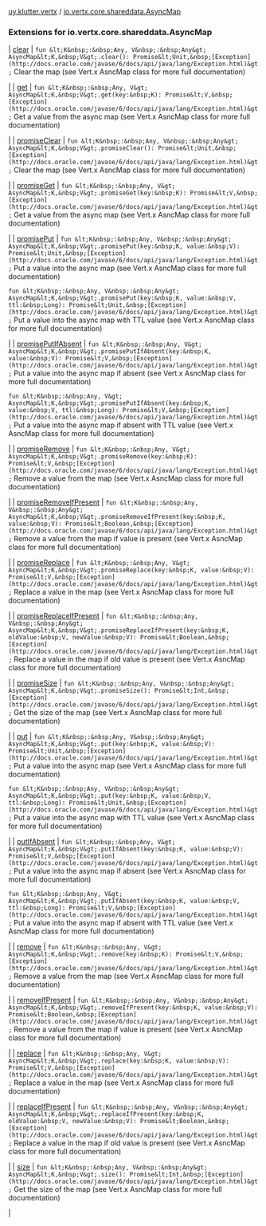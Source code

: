 [uy.klutter.vertx](../index.md) / [io.vertx.core.shareddata.AsyncMap](.)


### Extensions for io.vertx.core.shareddata.AsyncMap


| [clear](clear.md) | `fun &lt;K&nbsp;:&nbsp;Any, V&nbsp;:&nbsp;Any&gt; AsyncMap&lt;K,&nbsp;V&gt;.clear(): Promise&lt;Unit,&nbsp;[Exception](http://docs.oracle.com/javase/6/docs/api/java/lang/Exception.html)&gt;`
Clear the map (see Vert.x AsncMap class for more full documentation)

 |
| [get](get.md) | `fun &lt;K&nbsp;:&nbsp;Any, V&gt; AsyncMap&lt;K,&nbsp;V&gt;.get(key:&nbsp;K): Promise&lt;V,&nbsp;[Exception](http://docs.oracle.com/javase/6/docs/api/java/lang/Exception.html)&gt;`
Get a value from the async map (see Vert.x AsncMap class for more full documentation)

 |
| [promiseClear](promise-clear.md) | `fun &lt;K&nbsp;:&nbsp;Any, V&nbsp;:&nbsp;Any&gt; AsyncMap&lt;K,&nbsp;V&gt;.promiseClear(): Promise&lt;Unit,&nbsp;[Exception](http://docs.oracle.com/javase/6/docs/api/java/lang/Exception.html)&gt;`
Clear the map (see Vert.x AsncMap class for more full documentation)

 |
| [promiseGet](promise-get.md) | `fun &lt;K&nbsp;:&nbsp;Any, V&gt; AsyncMap&lt;K,&nbsp;V&gt;.promiseGet(key:&nbsp;K): Promise&lt;V,&nbsp;[Exception](http://docs.oracle.com/javase/6/docs/api/java/lang/Exception.html)&gt;`
Get a value from the async map (see Vert.x AsncMap class for more full documentation)

 |
| [promisePut](promise-put.md) | `fun &lt;K&nbsp;:&nbsp;Any, V&nbsp;:&nbsp;Any&gt; AsyncMap&lt;K,&nbsp;V&gt;.promisePut(key:&nbsp;K, value:&nbsp;V): Promise&lt;Unit,&nbsp;[Exception](http://docs.oracle.com/javase/6/docs/api/java/lang/Exception.html)&gt;`
Put a value into the async map (see Vert.x AsncMap class for more full documentation)

`fun &lt;K&nbsp;:&nbsp;Any, V&nbsp;:&nbsp;Any&gt; AsyncMap&lt;K,&nbsp;V&gt;.promisePut(key:&nbsp;K, value:&nbsp;V, ttl:&nbsp;Long): Promise&lt;Unit,&nbsp;[Exception](http://docs.oracle.com/javase/6/docs/api/java/lang/Exception.html)&gt;`
Put a value into the async map with TTL value (see Vert.x AsncMap class for more full documentation)

 |
| [promisePutIfAbsent](promise-put-if-absent.md) | `fun &lt;K&nbsp;:&nbsp;Any, V&gt; AsyncMap&lt;K,&nbsp;V&gt;.promisePutIfAbsent(key:&nbsp;K, value:&nbsp;V): Promise&lt;V,&nbsp;[Exception](http://docs.oracle.com/javase/6/docs/api/java/lang/Exception.html)&gt;`
Put a value into the async map if absent (see Vert.x AsncMap class for more full documentation)

`fun &lt;K&nbsp;:&nbsp;Any, V&gt; AsyncMap&lt;K,&nbsp;V&gt;.promisePutIfAbsent(key:&nbsp;K, value:&nbsp;V, ttl:&nbsp;Long): Promise&lt;V,&nbsp;[Exception](http://docs.oracle.com/javase/6/docs/api/java/lang/Exception.html)&gt;`
Put a value into the async map if absent with TTL value (see Vert.x AsncMap class for more full documentation)

 |
| [promiseRemove](promise-remove.md) | `fun &lt;K&nbsp;:&nbsp;Any, V&gt; AsyncMap&lt;K,&nbsp;V&gt;.promiseRemove(key:&nbsp;K): Promise&lt;V,&nbsp;[Exception](http://docs.oracle.com/javase/6/docs/api/java/lang/Exception.html)&gt;`
Remove a value from the map (see Vert.x AsncMap class for more full documentation)

 |
| [promiseRemoveIfPresent](promise-remove-if-present.md) | `fun &lt;K&nbsp;:&nbsp;Any, V&nbsp;:&nbsp;Any&gt; AsyncMap&lt;K,&nbsp;V&gt;.promiseRemoveIfPresent(key:&nbsp;K, value:&nbsp;V): Promise&lt;Boolean,&nbsp;[Exception](http://docs.oracle.com/javase/6/docs/api/java/lang/Exception.html)&gt;`
Remove a value from the map if value is present (see Vert.x AsncMap class for more full documentation)

 |
| [promiseReplace](promise-replace.md) | `fun &lt;K&nbsp;:&nbsp;Any, V&gt; AsyncMap&lt;K,&nbsp;V&gt;.promiseReplace(key:&nbsp;K, value:&nbsp;V): Promise&lt;V,&nbsp;[Exception](http://docs.oracle.com/javase/6/docs/api/java/lang/Exception.html)&gt;`
Replace a value in the map (see Vert.x AsncMap class for more full documentation)

 |
| [promiseReplaceIfPresent](promise-replace-if-present.md) | `fun &lt;K&nbsp;:&nbsp;Any, V&nbsp;:&nbsp;Any&gt; AsyncMap&lt;K,&nbsp;V&gt;.promiseReplaceIfPresent(key:&nbsp;K, oldValue:&nbsp;V, newValue:&nbsp;V): Promise&lt;Boolean,&nbsp;[Exception](http://docs.oracle.com/javase/6/docs/api/java/lang/Exception.html)&gt;`
Replace a value in the map if old value is present (see Vert.x AsncMap class for more full documentation)

 |
| [promiseSize](promise-size.md) | `fun &lt;K&nbsp;:&nbsp;Any, V&nbsp;:&nbsp;Any&gt; AsyncMap&lt;K,&nbsp;V&gt;.promiseSize(): Promise&lt;Int,&nbsp;[Exception](http://docs.oracle.com/javase/6/docs/api/java/lang/Exception.html)&gt;`
Get the size of the map (see Vert.x AsncMap class for more full documentation)

 |
| [put](put.md) | `fun &lt;K&nbsp;:&nbsp;Any, V&nbsp;:&nbsp;Any&gt; AsyncMap&lt;K,&nbsp;V&gt;.put(key:&nbsp;K, value:&nbsp;V): Promise&lt;Unit,&nbsp;[Exception](http://docs.oracle.com/javase/6/docs/api/java/lang/Exception.html)&gt;`
Put a value into the async map (see Vert.x AsncMap class for more full documentation)

`fun &lt;K&nbsp;:&nbsp;Any, V&nbsp;:&nbsp;Any&gt; AsyncMap&lt;K,&nbsp;V&gt;.put(key:&nbsp;K, value:&nbsp;V, ttl:&nbsp;Long): Promise&lt;Unit,&nbsp;[Exception](http://docs.oracle.com/javase/6/docs/api/java/lang/Exception.html)&gt;`
Put a value into the async map with TTL value (see Vert.x AsncMap class for more full documentation)

 |
| [putIfAbsent](put-if-absent.md) | `fun &lt;K&nbsp;:&nbsp;Any, V&gt; AsyncMap&lt;K,&nbsp;V&gt;.putIfAbsent(key:&nbsp;K, value:&nbsp;V): Promise&lt;V,&nbsp;[Exception](http://docs.oracle.com/javase/6/docs/api/java/lang/Exception.html)&gt;`
Put a value into the async map if absent (see Vert.x AsncMap class for more full documentation)

`fun &lt;K&nbsp;:&nbsp;Any, V&gt; AsyncMap&lt;K,&nbsp;V&gt;.putIfAbsent(key:&nbsp;K, value:&nbsp;V, ttl:&nbsp;Long): Promise&lt;V,&nbsp;[Exception](http://docs.oracle.com/javase/6/docs/api/java/lang/Exception.html)&gt;`
Put a value into the async map if absent with TTL value (see Vert.x AsncMap class for more full documentation)

 |
| [remove](remove.md) | `fun &lt;K&nbsp;:&nbsp;Any, V&gt; AsyncMap&lt;K,&nbsp;V&gt;.remove(key:&nbsp;K): Promise&lt;V,&nbsp;[Exception](http://docs.oracle.com/javase/6/docs/api/java/lang/Exception.html)&gt;`
Remove a value from the map (see Vert.x AsncMap class for more full documentation)

 |
| [removeIfPresent](remove-if-present.md) | `fun &lt;K&nbsp;:&nbsp;Any, V&nbsp;:&nbsp;Any&gt; AsyncMap&lt;K,&nbsp;V&gt;.removeIfPresent(key:&nbsp;K, value:&nbsp;V): Promise&lt;Boolean,&nbsp;[Exception](http://docs.oracle.com/javase/6/docs/api/java/lang/Exception.html)&gt;`
Remove a value from the map if value is present (see Vert.x AsncMap class for more full documentation)

 |
| [replace](replace.md) | `fun &lt;K&nbsp;:&nbsp;Any, V&gt; AsyncMap&lt;K,&nbsp;V&gt;.replace(key:&nbsp;K, value:&nbsp;V): Promise&lt;V,&nbsp;[Exception](http://docs.oracle.com/javase/6/docs/api/java/lang/Exception.html)&gt;`
Replace a value in the map (see Vert.x AsncMap class for more full documentation)

 |
| [replaceIfPresent](replace-if-present.md) | `fun &lt;K&nbsp;:&nbsp;Any, V&nbsp;:&nbsp;Any&gt; AsyncMap&lt;K,&nbsp;V&gt;.replaceIfPresent(key:&nbsp;K, oldValue:&nbsp;V, newValue:&nbsp;V): Promise&lt;Boolean,&nbsp;[Exception](http://docs.oracle.com/javase/6/docs/api/java/lang/Exception.html)&gt;`
Replace a value in the map if old value is present (see Vert.x AsncMap class for more full documentation)

 |
| [size](size.md) | `fun &lt;K&nbsp;:&nbsp;Any, V&nbsp;:&nbsp;Any&gt; AsyncMap&lt;K,&nbsp;V&gt;.size(): Promise&lt;Int,&nbsp;[Exception](http://docs.oracle.com/javase/6/docs/api/java/lang/Exception.html)&gt;`
Get the size of the map (see Vert.x AsncMap class for more full documentation)

 |

